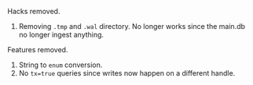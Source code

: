 Hacks removed. 

1. Removing `.tmp` and `.wal` directory. No longer works since the main.db no longer ingest anything.

Features removed.

1. String to `enum` conversion.
2. No `tx=true` queries since writes now happen on a different handle.